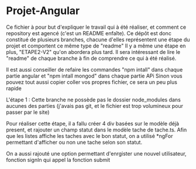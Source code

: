 # Projet-Angular
Ce fichier à pour but d'expliquer le travail qui à été réaliser, et comment ce repository est agencé (c'est un README enfaîte).
Ce dépôt est donc constitué de plusieurs branches, chacune d'elles représentent une étape du projet et comportent ce même type de "readme" 
Il y a même une étape en plus, "ETAPE2-V2" qu'on abordera plus tard.
Il sera intéressant de lire le "readme" de chaque branche à fin de comprendre ce qui à été réalisé. 

Il est aussi conseiller de refaire les commandes "npm intall" dans chaque partie angular et "npm intall mongod" dans chaque partie APi
Sinon vous pouvez tout aussi copier coller vos propres fichier, ce sera un peu plus rapide 

L'étape 1 : 
  Cette branche ne possède pas le dossier node_modules dans aucunes des parties (j'avais pas git, et le fichier est trop volumineux pour passer par le site) 
  
  Pour réaliser cette étape, il a fallu créer 4 div basées sur le modèle déjà present, et rajouter un champ statut dans le modèle tache de tache.ts.
  Afin que les listes affiche les taches avec le bon statut, on a utilisé *ngFor permettant d'afficher ou non une tache selon son statut.
  
  On a aussi rajouté une option permettant d'enrgister une nouvel utilisateur, fonction signIn qui appel la fonction submit
  
  

